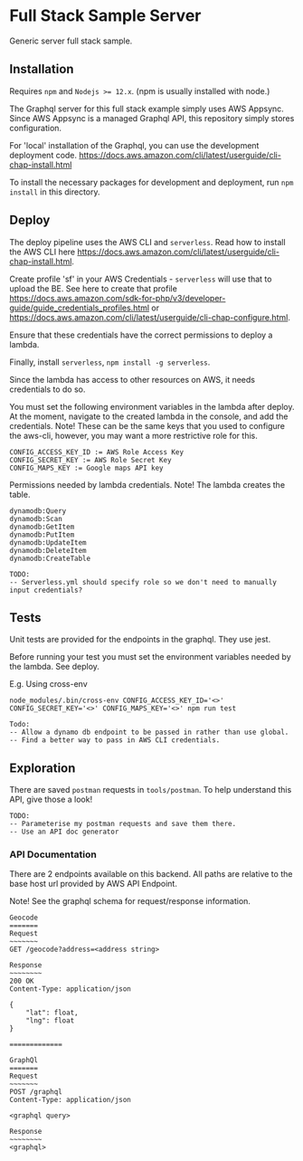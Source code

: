# Full Stack Sample Server

Generic server full stack sample.

## Installation

Requires `npm` and `Nodejs >= 12.x`. (npm is usually installed with node.)

The Graphql server for this full stack example simply uses AWS Appsync. Since AWS Appsync is a managed Graphql API, this repository simply stores configuration.

For 'local' installation of the Graphql, you can use the development deployment code.
https://docs.aws.amazon.com/cli/latest/userguide/cli-chap-install.html

To install the necessary packages for development and deployment, run `npm install` in this directory.

## Deploy

The deploy pipeline uses the AWS CLI and `serverless`. Read how to install the AWS CLI here https://docs.aws.amazon.com/cli/latest/userguide/cli-chap-install.html.

Create profile 'sf' in your AWS Credentials - `serverless` will use that to upload the BE. See here to create that profile https://docs.aws.amazon.com/sdk-for-php/v3/developer-guide/guide_credentials_profiles.html or https://docs.aws.amazon.com/cli/latest/userguide/cli-chap-configure.html.

Ensure that these credentials have the correct permissions to deploy a lambda.

Finally, install `serverless`, `npm install -g serverless`.

Since the lambda has access to other resources on AWS, it needs credentials to do so.

You must set the following environment variables in the lambda after deploy. At the moment, navigate to the created lambda in the console, and add the credentials.
Note! These can be the same keys that you used to configure the aws-cli, however, you may want a more restrictive role for this.

```
CONFIG_ACCESS_KEY_ID := AWS Role Access Key
CONFIG_SECRET_KEY := AWS Role Secret Key
CONFIG_MAPS_KEY := Google maps API key
```

Permissions needed by lambda credentials. Note! The lambda creates the table.

```
dynamodb:Query
dynamodb:Scan
dynamodb:GetItem
dynamodb:PutItem
dynamodb:UpdateItem
dynamodb:DeleteItem
dynamodb:CreateTable
```

```
TODO:
-- Serverless.yml should specify role so we don't need to manually input credentials?
```

## Tests

Unit tests are provided for the endpoints in the graphql. They use jest.

Before running your test you must set the environment variables needed by the lambda. See deploy.

E.g. Using cross-env

```
node_modules/.bin/cross-env CONFIG_ACCESS_KEY_ID='<>' CONFIG_SECRET_KEY='<>' CONFIG_MAPS_KEY='<>' npm run test
```

```
Todo:
-- Allow a dynamo db endpoint to be passed in rather than use global.
-- Find a better way to pass in AWS CLI credentials.
```

## Exploration

There are saved `postman` requests in `tools/postman`. To help understand this API, give those a look!

```
TODO:
-- Parameterise my postman requests and save them there.
-- Use an API doc generator
```

### API Documentation

There are 2 endpoints available on this backend. All paths are relative to the base host url provided by AWS API Endpoint.

Note! See the graphql schema for request/response information.

```
Geocode
=======
Request
~~~~~~~
GET /geocode?address=<address string>

Response
~~~~~~~~
200 OK
Content-Type: application/json

{
    "lat": float,
    "lng": float
}

=============

GraphQl
=======
Request
~~~~~~~
POST /graphql
Content-Type: application/json

<graphql query>

Response
~~~~~~~~
<graphql>

```